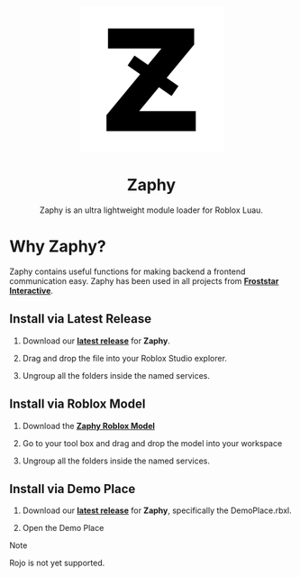 <div align="center">

<a href="https://www.roblox.com/communities/35123256">
  <img src = "https://github.com/froststarinteractive/zaphy/blob/master/Icon256.png?raw=true" alt="Icon" />
</a>

# Zaphy
Zaphy is an ultra lightweight module loader for Roblox Luau.

</div>

# Why Zaphy?
Zaphy contains useful functions for making backend a frontend communication easy. Zaphy has been used in all projects from **[Froststar Interactive](https://www.roblox.com/communities/35123256)**.

## Install via Latest Release

1. Download our [**latest release**](https://github.com/froststarinteractive/zaphy/releases) for **Zaphy**.

2. Drag and drop the file into your Roblox Studio explorer.

3. Ungroup all the folders inside the named services.

## Install via Roblox Model

1. Download the [**Zaphy Roblox Model**](https://create.roblox.com/store/asset/132885069360180/)

2. Go to your tool box and drag and drop the model into your workspace

3. Ungroup all the folders inside the named services.

## Install via Demo Place

1. Download our [**latest release**](https://github.com/froststarinteractive/zaphy/releases) for **Zaphy**, specifically the DemoPlace.rbxl.
   
2. Open the Demo Place

> [!NOTE]
> Rojo is not yet supported.
